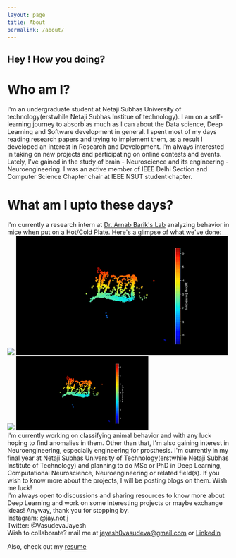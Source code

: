 ```yaml
---
layout: page
title: About
permalink: /about/
---
```


## Hey ! How you doing?
 
# Who am I?
 I'm an undergraduate student at Netaji Subhas University of technology(erstwhile Netaji Subhas Institue of technology). I am on a self-learning journey to absorb as much as I can about the Data science, Deep Learning and Software development in general. I spent most of my days reading research papers and trying to implement them, as a result I developed an interest in Research and Development. I'm always interested in taking on new projects and participating on online contests and events. Lately, I've gained in the study of brain - Neuroscience and its engineering - Neuroengineering. I was an active member of IEEE Delhi Section and Computer Science Chapter chair at IEEE NSUT student chapter.

# What am I upto these days?
I'm currently a research intern at [Dr. Arnab Barik's Lab](https://sites.google.com/view/molecules-cells-and-circuits/home) analyzing behavior in mice when put on a Hot/Cold Plate. Here's a glimpse of what we've done:  
![](https://github.com/0tist/0tist.github.io/blob/master/assets/images/dino.gif)
![](https://github.com/0tist/0tist.github.io/blob/master/assets/images/nose_pos.gif)
<img style="width: 300px;" src = "https://github.com/0tist/0tist.github.io/blob/master/assets/images/dino.gif">
<img style="width: 300px;" src = "https://github.com/0tist/0tist.github.io/blob/master/assets/images/nose_pos.gif">  
I'm currently working on classifying animal behavior and with any luck hoping to find anomalies in them.
Other than that, I'm also gaining interest in Neuroengineering, especially engineering for prosthesis. I'm currently in my final year at Netaji Subhas University of Technology(erstwhile Netaji Subhas Institute of Technology) and planning to do MSc or PhD in Deep Learning, Computational Neuroscience, Neuroengineering or related field(s).
If you wish to know more about the projects, I will be posting blogs on them. Wish me luck!  
I'm always open to discussions and sharing resources to know more about Deep Learning and work on some interesting projects or maybe exchange ideas!
Anyway, thank you for stopping by.  
Instagram: @jay.not.j  
Twitter: @VasudevaJayesh  
Wish to collaborate? mail me at jayesh0vasudeva@gmail.com or [LinkedIn](https://www.linkedin.com/in/jayesh-vasudeva-2395a218a/)  

Also, check out my [resume](https://drive.google.com/file/d/1MvE-aZ6pVSC_E8WtoMoEF1wNUdMH2Pdb/view?usp=sharing)
